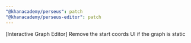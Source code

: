 ```yaml
---
"@khanacademy/perseus": patch
"@khanacademy/perseus-editor": patch
---
```


[Interactive Graph Editor] Remove the start coords UI if the graph is static
